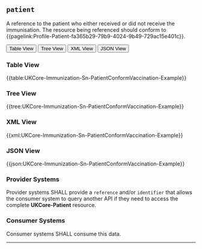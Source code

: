 ## `patient`

A reference to the patient who either received or did not receive the immunisation. The resource being referenced should conform to {{pagelink:Profile-Patient-fa365b29-79b9-4024-9b49-729ac15e401c}}.


<div class="tab">
 <button class="tablinks active" onclick="openTab(event, 'Table View')">Table View</button>
  <button class="tablinks" onclick="openTab(event, 'Tree View')">Tree View</button>
  <button class="tablinks" onclick="openTab(event, 'XML View')">XML View</button>
  <button class="tablinks" onclick="openTab(event, 'JSON View')">JSON View</button>
</div>


<div id="Table View" class="tabcontent" style="display:block">
  <h3>Table View</h3>
{{table:UKCore-Immunization-Sn-PatientConformVaccination-Example}}
</div>

<div id="Tree View" class="tabcontent">
  <h3>Tree View</h3>
{{tree:UKCore-Immunization-Sn-PatientConformVaccination-Example}}
</div>

<div id="XML View" class="tabcontent">
  <h3>XML View</h3>
{{xml:UKCore-Immunization-Sn-PatientConformVaccination-Example}}
</div>

<div id="JSON View" class="tabcontent">
  <h3>JSON View</h3>
{{json:UKCore-Immunization-Sn-PatientConformVaccination-Example}}
</div>



### Provider Systems

Provider systems SHALL provide a `reference` and/or `identifier` that allows the consumer system to query another API if they need to access the complete **UKCore-Patient** resource. 

### Consumer Systems

Consumer systems SHALL consume this data.

---